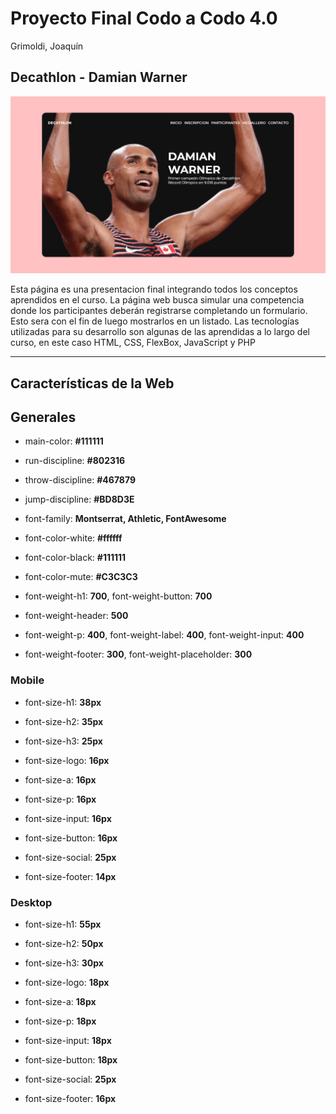 # Proyecto Final Codo a Codo 4.0

Grimoldi, Joaquín

## Decathlon - Damian Warner

![screenshot from index](img/final-project-index.png)

Esta página es una presentacion final integrando todos los conceptos aprendidos en el curso. La página web busca simular una competencia donde los participantes deberán registrarse completando un formulario. Esto sera con el fin de luego mostrarlos en un listado.
Las tecnologías utilizadas para su desarrollo son algunas de las aprendidas a lo largo del curso, en este caso HTML, CSS, FlexBox, JavaScript y PHP

---

## Características de la Web

## Generales

+ main-color: **#111111**

+ run-discipline: **#802316**

+ throw-discipline: **#467879**

+ jump-discipline: **#BD8D3E**

+ font-family: **Montserrat, Athletic, FontAwesome**

+ font-color-white: **#ffffff**

+ font-color-black: **#111111**

+ font-color-mute: **#C3C3C3**

+ font-weight-h1: **700**, font-weight-button: **700**

+ font-weight-header: **500**

+ font-weight-p: **400**, font-weight-label: **400**, font-weight-input: **400**

+ font-weight-footer: **300**, font-weight-placeholder: **300**

### Mobile

+ font-size-h1: **38px**

+ font-size-h2: **35px**

+ font-size-h3: **25px**

+ font-size-logo: **16px**

+ font-size-a: **16px**

+ font-size-p: **16px**

+ font-size-input: **16px**

+ font-size-button: **16px**

+ font-size-social: **25px**

+ font-size-footer: **14px**

### Desktop

+ font-size-h1: **55px**

+ font-size-h2: **50px**

+ font-size-h3: **30px**

+ font-size-logo: **18px**

+ font-size-a: **18px**

+ font-size-p: **18px**

+ font-size-input: **18px**

+ font-size-button: **18px**

+ font-size-social: **25px**

+ font-size-footer: **16px**
